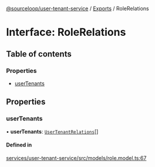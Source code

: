 [@sourceloop/user-tenant-service](../README.md) / [Exports](../modules.md) / RoleRelations

# Interface: RoleRelations

## Table of contents

### Properties

- [userTenants](RoleRelations.md#usertenants)

## Properties

### userTenants

• **userTenants**: [`UserTenantRelations`](UserTenantRelations.md)[]

#### Defined in

[services/user-tenant-service/src/models/role.model.ts:67](https://github.com/sourcefuse/loopback4-microservice-catalog/blob/a84fe677/services/user-tenant-service/src/models/role.model.ts#L67)
